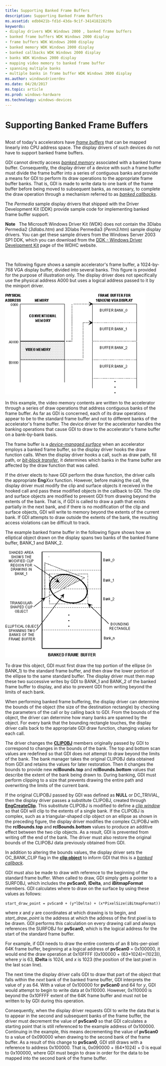 ```yaml
---
title: Supporting Banked Frame Buffers
description: Supporting Banked Frame Buffers
ms.assetid: edb0421b-fd1d-43da-9c1f-3414182282fb
keywords:
- display drivers WDK Windows 2000 , banked frame buffers
- banked frame buffers WDK Windows 2000 display
- frame buffers WDK Windows 2000 display
- banked memory WDK Windows 2000 display
- banked callbacks WDK Windows 2000 display
- banks WDK Windows 2000 display
- mapping video memory to banked frame buffer
- spanning multiple banks
- multiple banks in frame buffer WDK Windows 2000 display
ms.author: windowsdriverdev
ms.date: 04/20/2017
ms.topic: article
ms.prod: windows-hardware
ms.technology: windows-devices
---
```


# Supporting Banked Frame Buffers


## <span id="ddk_supporting_banked_frame_buffers_gg"></span><span id="DDK_SUPPORTING_BANKED_FRAME_BUFFERS_GG"></span>


Most of today's accelerators have [*frame buffers*](https://msdn.microsoft.com/library/windows/hardware/ff556280#wdkgloss-frame-buffer) that can be mapped linearly into CPU address space. The display drivers of such devices do not have to support banked frame buffers.

GDI cannot directly access [*banked memory*](https://msdn.microsoft.com/library/windows/hardware/ff556272#wdkgloss-banked-memory) associated with a banked frame buffer. Consequently, the display driver of a device with such a frame buffer must divide the frame buffer into a series of contiguous banks and provide a means for GDI to perform its draw operations to the appropriate frame buffer banks. That is, GDI is made to write data to one bank of the frame buffer before being moved to subsequent banks, as necessary, to complete the draw operation through a mechanism referred to as [*banked callbacks*](https://msdn.microsoft.com/library/windows/hardware/ff556272#wdkgloss-banked-callback).

The *Permedia* sample display drivers that shipped with the Driver Development Kit (DDK) provide sample code for implementing banked frame buffer support.

**Note**   The Microsoft Windows Driver Kit (WDK) does not contain the 3Dlabs Permedia2 (*3dlabs.htm*) and 3Dlabs Permedia3 (*Perm3.htm*) sample display drivers. You can get these sample drivers from the Windows Server 2003 SP1 DDK, which you can download from the [DDK - Windows Driver Development Kit](http://go.microsoft.com/fwlink/p/?linkid=21859) page of the WDHC website.

 

The following figure shows a sample accelerator's frame buffer, a 1024-by-768 VGA display buffer, divided into several banks. This figure is provided for the purpose of illustration only. The display driver does not specifically use the physical address A000 but uses a logical address passed to it by the miniport driver.

![diagram illustrating mapping video memory to a banked frame buffer](images/banking1.png)

In this example, the video memory contents are written to the accelerator through a series of draw operations that address contiguous banks of the frame buffer. As far as GDI is concerned, each of its draw operations appear to be to the standard frame buffer and not to different banks of the accelerator's frame buffer. The device driver for the accelerator handles the banking operations that cause GDI to draw to the accelerator's frame buffer on a bank-by-bank basis.

The frame buffer is a [*device-managed surface*](https://msdn.microsoft.com/library/windows/hardware/ff556277#wdkgloss-device-managed-surface) when an accelerator employs a banked frame buffer, so the display driver hooks the draw function calls. When the display driver hooks a call, such as draw path, fill path, or [*bit-block transfer*](https://msdn.microsoft.com/library/windows/hardware/ff556272#wdkgloss-bit-block-transfer), it determines which banks in the frame buffer are affected by the draw function that was called.

If the driver elects to have GDI perform the draw function, the driver calls the appropriate **Eng***Xxx* function. However, before making the call, the display driver must modify the clip and surface objects it received in the hooked call and pass these modified objects in the callback to GDI. The clip and surface objects are modified to prevent GDI from drawing beyond the extents of the bank. That is, if GDI is called to draw a path that exists partially in the next bank, and if there is no modification of the clip and surface objects, GDI will write to memory beyond the extents of the current bank. If GDI attempts to draw outside the extents of the bank, the resulting access violations can be difficult to track.

The example banked frame buffer in the following figure shows how an elliptical object drawn on the display spans two banks of the banked frame buffer, BANK\_1 and BANK\_2.

![diagram illustrating drawn objects spanning multiple banks in the frame buffer](images/pvscan0.png)

To draw this object, GDI must first draw the top portion of the ellipse (in BANK\_1) to the standard frame buffer, and then draw the lower portion of the ellipse to the same standard buffer. The display driver must then map these two successive writes by GDI to BANK\_1 and BANK\_2 of the banked frame buffer to display, and also to prevent GDI from writing beyond the limits of each bank.

When performing banked frame buffering, the display driver can determine the bounds of the object (the size of the destination rectangle) by checking the parameters of the call or by calling back to GDI. From the bounds of the object, the driver can determine how many banks are spanned by the object. For every bank that the bounding rectangle touches, the display driver calls back to the appropriate GDI draw function, changing values for each call.

The driver changes the [**CLIPOBJ**](https://msdn.microsoft.com/library/windows/hardware/ff539417) members originally passed by GDI to correspond to changes in the bounds of the bank. The top and bottom scan values are redefined so that GDI does not attempt to draw beyond the limits of the bank. The bank manager takes the original CLIPOBJ data obtained from GDI and retains the values for later restoration. Then it changes the bounds to provide new **rclBounds.top** and **rclBounds.bottom** values that describe the extent of the bank being drawn to. During banking, GDI must perform clipping to a size that prevents drawing the entire path and overwriting the limits of the current bank.

If the original CLIPOBJ passed by GDI was defined as **NULL** or DC\_TRIVIAL, then the display driver passes a substitute CLIPOBJ, created through [**EngCreateClip**](https://msdn.microsoft.com/library/windows/hardware/ff564202). This substitute CLIPOBJ is modified to define a [*clip window*](https://msdn.microsoft.com/library/windows/hardware/ff556274#wdkgloss-clip-window) so that GDI will clip to the extents of a single bank. If the CLIPOBJ is complex, such as a triangular-shaped clip object on an ellipse as shown in the preceding figure, the display driver modifies the complex CLIPOBJ with the **rclBounds.top** and **rclBounds.bottom** values to produce an additive effect between the two clip objects. As a result, GDI is prevented from writing off the end of the bank. The driver must also restore the original bounds of the CLIPOBJ data previously obtained from GDI.

In addition to altering the bounds values, the display driver sets the OC\_BANK\_CLIP flag in the [**clip object**](https://msdn.microsoft.com/library/windows/hardware/ff539417) to inform GDI that this is a [*banked callback*](https://msdn.microsoft.com/library/windows/hardware/ff556272#wdkgloss-banked-callback)*.*

GDI must also be made to draw with reference to the beginning of the standard frame buffer. When called to draw, GDI simply gets a pointer to a SURFOBJ, which includes the **pvScan0**, **lDelta**, and **iBitmapFormat** members. GDI calculates where to draw on the surface by using these values as follows:

```
start_draw_point = pvScan0 + (y*lDelta) + (x*PixelSize(iBitmapFormat))
```

where *x* and *y* are coordinates at which drawing is to begin, and *start\_draw\_point* is the address at which the address of the first pixel is to be drawn. GDI performs this calculation on every drawing call and always references the SURFOBJ for **pvScan0**, which is the logical address for the start of the standard frame buffer.

For example, if GDI needs to draw the entire contents of an 8 bits-per-pixel 64K frame buffer, beginning at a logical address of **pvScan0** = 0x100000, it would end the draw operation at 0x10FFFF (0x100000 + (63\*1024)+(1023)), where *y* is 63, **lDelta** is 1024, and *x* is 1023 (the position of the last pixel in the last scan line).

The next time the display driver calls GDI to draw that part of the object that falls within the *next* bank of the banked frame buffer, GDI interprets the value of *y* as 64. With a value of 0x100000 for **pvScan0** and 64 for *y*, GDI would attempt to begin to write data at 0x110000. However, 0x110000 is beyond the 0x10FFFF extent of the 64K frame buffer and must not be written to by GDI during this operation.

Consequently, when the display driver requests GDI to write the data that is to appear in the second and subsequent banks of the frame buffer, the driver must decrement the value of **pvScan0** so that GDI calculates a starting point that is still referenced to the example address of 0x100000. Continuing in the example, this means decrementing the value of **pvScan0** to a value of 0x090000 when drawing to the second bank of the frame buffer. As a result of this change to **pvScan0**, GDI still draws with a reference to address 0x100000. That is, 0x090000 + (64\*1024) + 0 is equal to 0x100000, where GDI must begin to draw in order for the data to be mapped into the second bank of the frame buffer.

 

 





